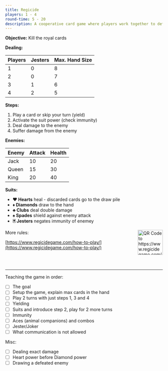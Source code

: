 ```yaml
---
title: Regicide
players: 1 - 4
round-time: 5 - 20
description: A cooperative card game where players work together to defeat a series of powerful royal enemies using numbered cards and their special suit abilities.
---
```


**Objective:** Kill the royal cards

**Dealing:**

| Players | Jesters | Max. Hand Size |
|---------|---------|----------------|
| 1       | 0       | 8              |
| 2       | 0       | 7              |
| 3       | 1       | 6              |
| 4       | 2       | 5              |

**Steps:**

1. Play a card or skip your turn (yield)
2. Activate the suit power (check immunity)
3. Deal damage to the enemy
4. Suffer damage from the enemy

**Enemies:**

| Enemy | Attack | Health |
|-------|--------|--------|
| Jack  | 10     | 20     |
| Queen | 15     | 30     |
| King  | 20     | 40     |

**Suits:**

- **♥ Hearts** heal - discarded cards go to the draw pile
- **♦ Diamonds** draw to the hand
- **♣ Clubs** deal double damage
- **♠ Spades** shield against enemy attack
- **🂿 Jesters** negates immunity of enemey

<!--split-->

<img alt="QR Code to https://www.regicidegame.com/how-to-play/" src="/api/qrcodes/aHR0cHM6Ly93d3cucmVnaUNCaGVnYW1lLmNvbS9ob3ctdG8tcGxheS8=" style="width: 5rem; float: right; margin: 0 0 1rem 1rem;">

More rules:

[https://www.regicidegame.com/how-to-play/](https://www.regicidegame.com/how-to-play/)

<br></br>

---

Teaching the game in order:

- [ ] The goal
- [ ] Setup the game, explain max cards in the hand
- [ ] Play 2 turns with just steps 1, 3 and 4
- [ ] Yielding
- [ ] Suits and introduce step 2, play for 2 more turns
- [ ] Immunity
- [ ] Aces (animal companions) and combos
- [ ] Jester/Joker
- [ ] What communication is not allowed

Misc:

- [ ] Dealing exact damage
- [ ] Heart power before Diamond power
- [ ] Drawing a defeated enemy
